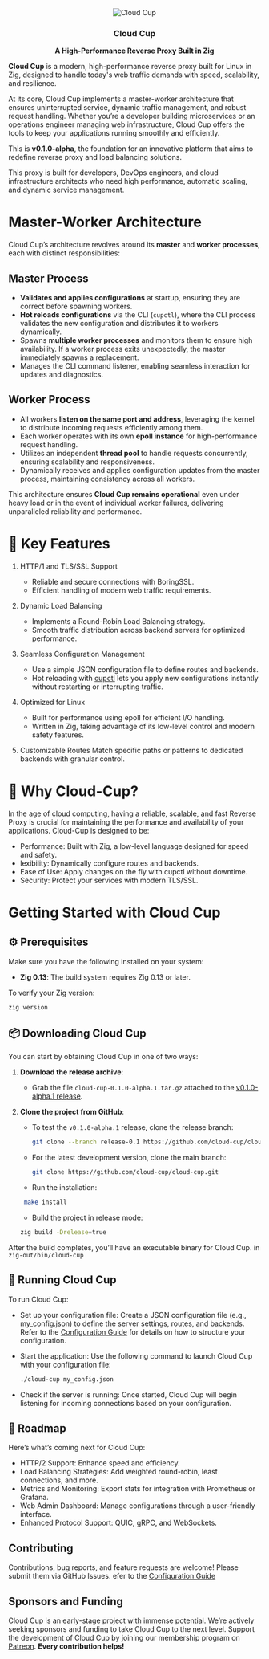 
<div align="center">
  <img src="https://github.com/user-attachments/assets/6b5aae46-2ac0-4c2f-a98c-675f2bf02350"  alt="Cloud Cup">
     <h3>Cloud Cup</h3>
  <p><strong>A High-Performance Reverse Proxy Built in Zig </strong></p>
</div>


**Cloud Cup** is a modern, high-performance reverse proxy built for Linux in Zig, designed to handle today's web traffic demands with speed, scalability, and resilience.

At its core, Cloud Cup implements a master-worker architecture that ensures uninterrupted service, dynamic traffic management, and robust request handling. Whether you’re a developer building microservices or an operations engineer managing web infrastructure, Cloud Cup offers the tools to keep your applications running smoothly and efficiently.

This is **v0.1.0-alpha**, the foundation for an innovative platform that aims to redefine reverse proxy and load balancing solutions.

This proxy is built for developers, DevOps engineers, and cloud infrastructure architects who need high performance, automatic scaling, and dynamic service management.

# Master-Worker Architecture  

Cloud Cup’s architecture revolves around its **master** and **worker processes**, each with distinct responsibilities:  

## Master Process  

- **Validates and applies configurations** at startup, ensuring they are correct before spawning workers.  
- **Hot reloads configurations** via the CLI (`cupctl`), where the CLI process validates the new configuration and distributes it to workers dynamically.  
- Spawns **multiple worker processes** and monitors them to ensure high availability. If a worker process exits unexpectedly, the master immediately spawns a replacement.  
- Manages the CLI command listener, enabling seamless interaction for updates and diagnostics.  

## Worker Process  

- All workers **listen on the same port and address**, leveraging the kernel to distribute incoming requests efficiently among them.  
- Each worker operates with its own **epoll instance** for high-performance request handling.  
- Utilizes an independent **thread pool** to handle requests concurrently, ensuring scalability and responsiveness.  
- Dynamically receives and applies configuration updates from the master process, maintaining consistency across all workers.  

This architecture ensures **Cloud Cup remains operational** even under heavy load or in the event of individual worker failures, delivering unparalleled reliability and performance.  

# 🚀 Key Features
1. HTTP/1 and TLS/SSL Support
   - Reliable and secure connections with BoringSSL.
   - Efficient handling of modern web traffic requirements.

3. Dynamic Load Balancing
   - Implements a Round-Robin Load Balancing strategy.
   - Smooth traffic distribution across backend servers for optimized performance.

5. Seamless Configuration Management
   - Use a simple JSON configuration file to define routes and backends.
   - Hot reloading with [cupctl](https://github.com/cloud-cup/cup-cli) lets you apply new configurations instantly without restarting or interrupting traffic.

7. Optimized for Linux
    - Built for performance using epoll for efficient I/O handling.
    - Written in Zig, taking advantage of its low-level control and modern safety features.

8. Customizable Routes
   Match specific paths or patterns to dedicated backends with granular control.

# 🎯 Why Cloud-Cup?
In the age of cloud computing, having a reliable, scalable, and fast Reverse Proxy is crucial for maintaining the performance and availability of your applications. Cloud-Cup is designed to be:

- Performance: Built with Zig, a low-level language designed for speed and safety.
- lexibility: Dynamically configure routes and backends.
- Ease of Use: Apply changes on the fly with cupctl without downtime.
- Security: Protect your services with modern TLS/SSL.

# Getting Started with Cloud Cup  
## ⚙️ Prerequisites  

Make sure you have the following installed on your system:  

- **Zig 0.13**: The build system requires Zig 0.13 or later.  

To verify your Zig version:  
```bash
zig version
```
## 📦 Downloading Cloud Cup  

You can start by obtaining Cloud Cup in one of two ways:  

1. **Download the release archive**:  
   - Grab the file `cloud-cup-0.1.0-alpha.1.tar.gz` attached to the [v0.1.0-alpha.1 release](https://github.com/cloud-cup/cloud-cup/releases/tag/v0.1.0-alpha.1).  

2. **Clone the project from GitHub**:  
   - To test the `v0.1.0-alpha.1` release, clone the release branch:  
     ```bash
     git clone --branch release-0.1 https://github.com/cloud-cup/cloud-cup.git
     ```  
   - For the latest development version, clone the main branch:  
     ```bash
     git clone https://github.com/cloud-cup/cloud-cup.git
     ```
   - Run the installation:
    ```bash
     make install
    ```
   - Build the project in release mode:
    ```bash
    zig build -Drelease=true
    ```
After the build completes, you’ll have an executable binary for Cloud Cup. in `zig-out/bin/cloud-cup`

## 🏃 Running Cloud Cup

To run Cloud Cup:

  - Set up your configuration file:
    Create a JSON configuration file (e.g., my_config.json) to define the server settings, routes, and backends. 
    Refer to the [Configuration Guide](https://cloud-cup.netlify.app/docs/3_configuration) for details on how to structure your configuration.

  - Start the application:
    Use the following command to launch Cloud Cup with your configuration file:
    ```bash 
    ./cloud-cup my_config.json
    ```
  - Check if the server is running:
    Once started, Cloud Cup will begin listening for incoming connections based on your configuration.


## 🌟 Roadmap
Here’s what’s coming next for Cloud Cup:
- HTTP/2 Support: Enhance speed and efficiency.
- Load Balancing Strategies: Add weighted round-robin, least connections, and more.
- Metrics and Monitoring: Export stats for integration with Prometheus or Grafana.
- Web Admin Dashboard: Manage configurations through a user-friendly interface.
- Enhanced Protocol Support: QUIC, gRPC, and WebSockets.

## Contributing

Contributions, bug reports, and feature requests are welcome! Please submit them via GitHub Issues. efer to the [Configuration Guide](https://cloud-cup.netlify.app/docs/5_contribute)

## Sponsors and Funding

Cloud Cup is an early-stage project with immense potential. We’re actively seeking sponsors and funding to take Cloud Cup to the next level.
Support the development of Cloud Cup by joining our membership program on [Patreon](patreon.com/AliAmer719). 
**Every contribution helps!**
